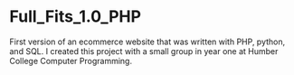 # Full_Fits_1.0_PHP
First version of an ecommerce website that was written with PHP, python, and SQL. I created this project with a small group in year one at Humber College Computer Programming.
